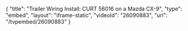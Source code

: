 {
    "title": "Trailer Wiring Install: CURT 56016 on a Mazda CX-9",
    "type": "embed",
    "layout": "iframe-static",
    "videoId": "26090883",
    "url": "\/tvpembed\/26090883"
}